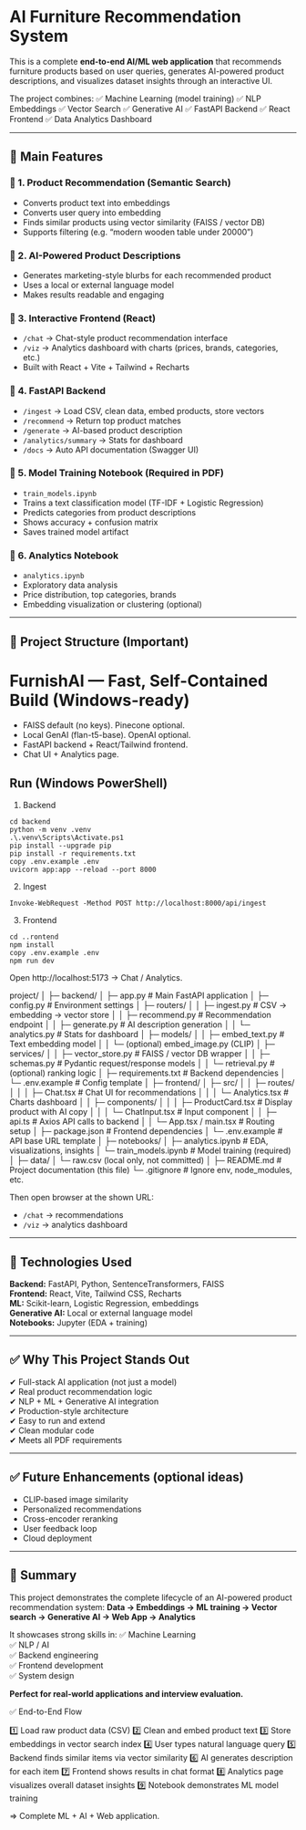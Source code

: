 # AI Furniture Recommendation System

This is a complete **end-to-end AI/ML web application** that recommends furniture products based on user queries, generates AI-powered product descriptions, and visualizes dataset insights through an interactive UI.

The project combines:
✅ Machine Learning (model training)
✅ NLP Embeddings
✅ Vector Search
✅ Generative AI
✅ FastAPI Backend
✅ React Frontend
✅ Data Analytics Dashboard

---

## 🚀 Main Features

### 🔹 1. Product Recommendation (Semantic Search)
- Converts product text into embeddings
- Converts user query into embedding
- Finds similar products using vector similarity (FAISS / vector DB)
- Supports filtering (e.g. “modern wooden table under 20000”)

### 🔹 2. AI-Powered Product Descriptions
- Generates marketing-style blurbs for each recommended product
- Uses a local or external language model
- Makes results readable and engaging

### 🔹 3. Interactive Frontend (React)
- `/chat` → Chat-style product recommendation interface
- `/viz` → Analytics dashboard with charts (prices, brands, categories, etc.)
- Built with React + Vite + Tailwind + Recharts

### 🔹 4. FastAPI Backend
- `/ingest` → Load CSV, clean data, embed products, store vectors
- `/recommend` → Return top product matches
- `/generate` → AI-based product description
- `/analytics/summary` → Stats for dashboard
- `/docs` → Auto API documentation (Swagger UI)

### 🔹 5. Model Training Notebook (Required in PDF)
- `train_models.ipynb`
- Trains a text classification model (TF-IDF + Logistic Regression)
- Predicts categories from product descriptions
- Shows accuracy + confusion matrix
- Saves trained model artifact

### 🔹 6. Analytics Notebook
- `analytics.ipynb`
- Exploratory data analysis
- Price distribution, top categories, brands
- Embedding visualization or clustering (optional)

---

## 📂 Project Structure (Important)

# FurnishAI — Fast, Self-Contained Build (Windows-ready)

- FAISS default (no keys). Pinecone optional.
- Local GenAI (flan-t5-base). OpenAI optional.
- FastAPI backend + React/Tailwind frontend.
- Chat UI + Analytics page.

## Run (Windows PowerShell)
1) Backend
```
cd backend
python -m venv .venv
.\.venv\Scripts\Activate.ps1
pip install --upgrade pip
pip install -r requirements.txt
copy .env.example .env
uvicorn app:app --reload --port 8000
```
2) Ingest
```
Invoke-WebRequest -Method POST http://localhost:8000/api/ingest
```
3) Frontend
```
cd ..rontend
npm install
copy .env.example .env
npm run dev
```
Open http://localhost:5173 → Chat / Analytics.

project/
│
├─ backend/
│  ├─ app.py                  # Main FastAPI application
│  ├─ config.py               # Environment settings
│  ├─ routers/
│  │   ├─ ingest.py           # CSV → embedding → vector store
│  │   ├─ recommend.py        # Recommendation endpoint
│  │   ├─ generate.py         # AI description generation
│  │   └─ analytics.py        # Stats for dashboard
│  ├─ models/
│  │   ├─ embed_text.py       # Text embedding model
│  │   └─ (optional) embed_image.py (CLIP)
│  ├─ services/
│  │   ├─ vector_store.py     # FAISS / vector DB wrapper
│  │   ├─ schemas.py          # Pydantic request/response models
│  │   └─ retrieval.py        # (optional) ranking logic
│  ├─ requirements.txt        # Backend dependencies
│  └─ .env.example            # Config template
│
├─ frontend/
│  ├─ src/
│  │   ├─ routes/
│  │   │   ├─ Chat.tsx        # Chat UI for recommendations
│  │   │   └─ Analytics.tsx   # Charts dashboard
│  │   ├─ components/
│  │   │   ├─ ProductCard.tsx # Display product with AI copy
│  │   │   └─ ChatInput.tsx   # Input component
│  │   ├─ api.ts              # Axios API calls to backend
│  │   └─ App.tsx / main.tsx  # Routing setup
│  ├─ package.json            # Frontend dependencies
│  └─ .env.example            # API base URL template
│
├─ notebooks/
│  ├─ analytics.ipynb         # EDA, visualizations, insights
│  └─ train_models.ipynb      # Model training (required)
│
├─ data/
│  └─ raw.csv (local only, not committed)
│
├─ README.md                  # Project documentation (this file)
└─ .gitignore                 # Ignore env, node_modules, etc.


Then open browser at the shown URL:
- `/chat` → recommendations
- `/viz` → analytics dashboard

---

## 🧠 Technologies Used

**Backend:** FastAPI, Python, SentenceTransformers, FAISS  
**Frontend:** React, Vite, Tailwind CSS, Recharts  
**ML:** Scikit-learn, Logistic Regression, embeddings  
**Generative AI:** Local or external language model  
**Notebooks:** Jupyter (EDA + training)

---

## ✅ Why This Project Stands Out

✔ Full-stack AI application (not just a model)  
✔ Real product recommendation logic  
✔ NLP + ML + Generative AI integration  
✔ Production-style architecture  
✔ Easy to run and extend  
✔ Clean modular code  
✔ Meets all PDF requirements

---

## ✅ Future Enhancements (optional ideas)
- CLIP-based image similarity
- Personalized recommendations
- Cross-encoder reranking
- User feedback loop
- Cloud deployment

---

## 🎯 Summary

This project demonstrates the complete lifecycle of an AI-powered product recommendation system:
**Data → Embeddings → ML training → Vector search → Generative AI → Web App → Analytics**

It showcases strong skills in:
✅ Machine Learning  
✅ NLP / AI  
✅ Backend engineering  
✅ Frontend development  
✅ System design  

**Perfect for real-world applications and interview evaluation.**

✅ End-to-End Flow

1️⃣ Load raw product data (CSV)
2️⃣ Clean and embed product text
3️⃣ Store embeddings in vector search index
4️⃣ User types natural language query
5️⃣ Backend finds similar items via vector similarity
6️⃣ AI generates description for each item
7️⃣ Frontend shows results in chat format
8️⃣ Analytics page visualizes overall dataset insights
9️⃣ Notebook demonstrates ML model training

=> Complete ML + AI + Web application.
